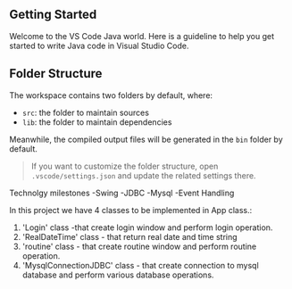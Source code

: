 ## Getting Started

Welcome to the VS Code Java world. Here is a guideline to help you get started to write Java code in Visual Studio Code.

## Folder Structure

The workspace contains two folders by default, where:

- `src`: the folder to maintain sources
- `lib`: the folder to maintain dependencies

Meanwhile, the compiled output files will be generated in the `bin` folder by default.

> If you want to customize the folder structure, open `.vscode/settings.json` and update the related settings there.

Technolgy milestones
-Swing
-JDBC
-Mysql
-Event Handling


In this project we have 4 classes to be implemented in App class.:
1. 'Login' class -that create login window and perform login operation.
2. 'RealDateTime' class - that return real date and time string
3. 'routine' class - that create routine window and perform routine operation.
4. 'MysqlConnectionJDBC' class - that create connection to mysql database and perform various database operations.